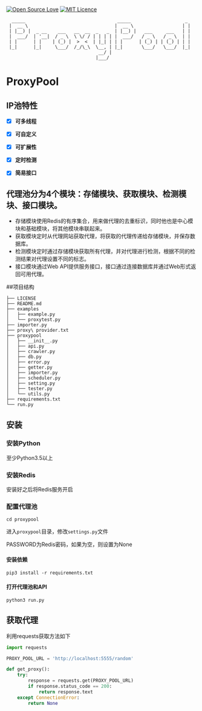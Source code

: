[![Open Source Love](https://badges.frapsoft.com/os/v1/open-source.svg?v=103)](https://github.com/ellerbrock/open-source-badge/) [![MIT Licence](https://badges.frapsoft.com/os/mit/mit.svg?v=103)](https://opensource.org/licenses/mit-license.php)  

```
  _____                                  _____                    _ 
 |  __ \                                |  __ \                  | |
 | |__) |  _ __    ___   __  __  _   _  | |__) |   ___     ___   | |
 |  ___/  | '__|  / _ \  \ \/ / | | | | |  ___/   / _ \   / _ \  | |
 | |      | |    | (_) |  >  <  | |_| | | |      | (_) | | (_) | | |
 |_|      |_|     \___/  /_/\_\  \__, | |_|       \___/   \___/  |_|
                                  __/ |                             
                                 |___/                                               
```

# ProxyPool
##  IP池特性

- [x] **可多线程**
- [x] **可自定义**
- [x] **可扩展性**
- [x] **定时检测**
- [x] **简易接口**


## 代理池分为4个模块：存储模块、获取模块、检测模块、接口模块。

* 存储模块使用Redis的有序集合，用来做代理的去重标识，同时他也是中心模块和基础模块，将其他模块串联起来。
* 获取模块定时从代理网站获取代理，将获取的代理传递给存储模块，并保存数据库。
* 检测模块定时通过存储模块获取所有代理，并对代理进行检测，根据不同的检测结果对代理设置不同的标志。
* 接口模块通过Web API提供服务接口，接口通过连接数据库并通过Web形式返回可用代理。


##项目结构
```file
├── LICENSE
├── README.md
├── examples
│   ├── example.py
│   └── proxytest.py
├── importer.py
├── proxy\ provider.txt
├── proxypool
│   ├── __init__.py
│   ├── api.py
│   ├── crawler.py
│   ├── db.py
│   ├── error.py
│   ├── getter.py
│   ├── importer.py
│   ├── scheduler.py
│   ├── setting.py
│   ├── tester.py
│   └── utils.py
├── requirements.txt
└── run.py
```
## 安装

### 安装Python

至少Python3.5以上

### 安装Redis

安装好之后将Redis服务开启

### 配置代理池

```
cd proxypool
```

进入`proxypool`目录，修改`settings.py`文件

PASSWORD为Redis密码，如果为空，则设置为None

#### 安装依赖

```
pip3 install -r requirements.txt
```

#### 打开代理池和API

```
python3 run.py
```

## 获取代理


利用requests获取方法如下

```python
import requests

PROXY_POOL_URL = 'http://localhost:5555/random'

def get_proxy():
    try:
        response = requests.get(PROXY_POOL_URL)
        if response.status_code == 200:
            return response.text
    except ConnectionError:
        return None
```

